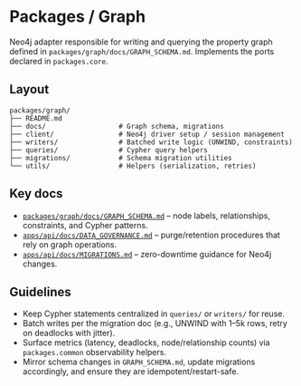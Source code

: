 # Packages / Graph

Neo4j adapter responsible for writing and querying the property graph defined in
`packages/graph/docs/GRAPH_SCHEMA.md`. Implements the ports declared in
`packages.core`.

## Layout

```
packages/graph/
├── README.md
├── docs/                  # Graph schema, migrations
├── client/                # Neo4j driver setup / session management
├── writers/               # Batched write logic (UNWIND, constraints)
├── queries/               # Cypher query helpers
├── migrations/            # Schema migration utilities
└── utils/                 # Helpers (serialization, retries)
```

## Key docs

- [`packages/graph/docs/GRAPH_SCHEMA.md`](../graph/docs/GRAPH_SCHEMA.md) – node
  labels, relationships, constraints, and Cypher patterns.
- [`apps/api/docs/DATA_GOVERNANCE.md`](../../apps/api/docs/DATA_GOVERNANCE.md) –
  purge/retention procedures that rely on graph operations.
- [`apps/api/docs/MIGRATIONS.md`](../../apps/api/docs/MIGRATIONS.md) – zero-downtime
  guidance for Neo4j changes.

## Guidelines

- Keep Cypher statements centralized in `queries/` or `writers/` for reuse.
- Batch writes per the migration doc (e.g., UNWIND with 1–5k rows, retry on
  deadlocks with jitter).
- Surface metrics (latency, deadlocks, node/relationship counts) via
  `packages.common` observability helpers.
- Mirror schema changes in `GRAPH_SCHEMA.md`, update migrations accordingly, and
  ensure they are idempotent/restart-safe.
